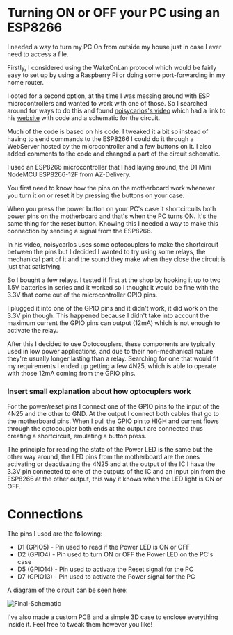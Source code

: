 # Turning ON or OFF your PC using an ESP8266

I needed a way to turn my PC On from outside my house just in case I ever need to access a file.

Firstly, I considered using the WakeOnLan protocol which would be fairly easy to set up by using a Raspberry Pi or doing some port-forwarding in my home router.

I opted for a second option, at the time I was messing around with ESP microcontrollers and wanted to work with one of those. So I searched around for ways to do this and found [noisycarlos's video](https://www.youtube.com/watch?v=rV2b7UrGHbk&t=4s) which had a link to his [website](https://noisycarlos.com/project/how-to-turn-your-computer-on-and-off-remotely/) with code and a schematic for the circuit.

Much of the code is based on his code. I tweaked it a bit so instead of having to send commands to the ESP8266 I could do it through a WebServer hosted by the microcontroller and a few buttons on it. I also added comments to the code and changed a part of the circuit schematic.

I used an ESP8266 microcontroller that I had laying around, the D1 Mini NodeMCU ESP8266-12F from AZ-Delivery.

You first need to know how the pins on the motherboard work whenever you turn it on or reset it by pressing the buttons on your case.

When you press the power button on your PC's case it shortcircuits both power pins on the motherboard and that's when the PC turns ON. It's the same thing for the reset button. Knowing this I needed a way to make this connection by sending a signal from the ESP8266.

In his video, noisycarlos uses some optocouplers to make the shortcircuit between the pins but I decided I wanted to try using some relays, the mechanical part of it and the sound they make when they close the circuit is just that satisfying.

So I bought a few relays. I tested if first at the shop by hooking it up to two 1.5V batteries in series and it worked so I thought it would be fine with the 3.3V that come out of the microcontroller GPIO pins.

I plugged it into one of the GPIO pins and it didn't work, it did work on the 3.3V pin though. This happened because I didn't take into account the maximum current the GPIO pins can output (12mA) which is not enough to activate the relay.

After this I decided to use Optocouplers, these components are typically used in low power applications, and due to their non-mechanical nature they're usually longer lasting than a relay. Searching for one that would fit my requirements I ended up getting a few 4N25, which is able to operate with those 12mA coming from the GPIO pins.

### Insert small explanation about how optocuplers work

For the power/reset pins I connect one of the GPIO pins to the input of the 4N25 and the other to GND. At the output I connect both cables that go to the motherboard pins. When I pull the GPIO pin to HIGH and current flows through the optocoupler both ends at the output are connected thus creating a shortcircuit, emulating a button press.

The principle for reading the state of the Power LED is the same but the other way around, the LED pins from the motherboard are the ones activating or deactivating the 4N25 and at the output of the IC I hava the 3.3V pin connected to one of the outputs of the IC and an Input pin from the ESP8266 at the other output, this way it knows when the LED light is ON or OFF.

# Connections

The pins I used are the following:
* D1 (GPIO5)  -  Pin used to read if the Power LED is ON or OFF
* D2 (GPIO4)  -  Pin used to turn ON or OFF the Power LED on the PC's case
* D5 (GPIO14) -  Pin used to activate the Reset signal for the PC
* D7 (GPIO13) -  Pin used to activate the Power signal for the PC

A diagram of the circuit can be seen here:

![Final-Schematic](https://user-images.githubusercontent.com/94694675/224386601-a2ec97a3-3545-45e9-a5fb-aa6b1996e648.png)

I've also made a custom PCB and a simple 3D case to enclose everything inside it. Feel free to tweak them however you like!
